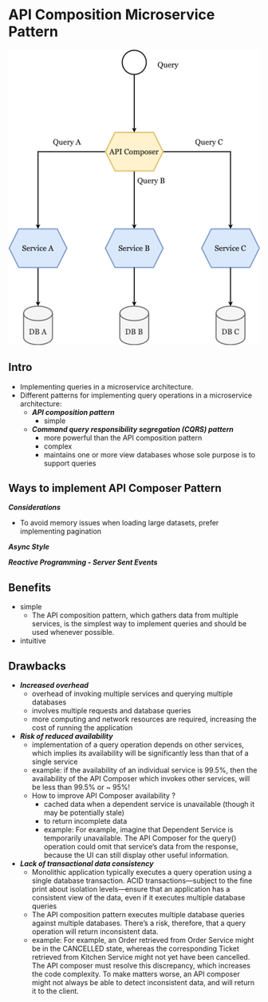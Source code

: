 # API Composition Microservice Pattern

![Diagram](./img/API%20Composer.drawio.png)
## Intro
* Implementing queries in a microservice architecture.
* Different patterns for implementing query operations in a microservice architecture:
    * **_API composition pattern_**
        * simple
    * **_Command query responsibility segregation (CQRS) pattern_**
        * more powerful than the API composition pattern
        * complex
        * maintains one or more view databases whose sole purpose is to support queries
  

## Ways to implement API Composer Pattern

_**Considerations**_

* To avoid memory issues when loading large datasets, prefer implementing pagination

_**Async Style**_

_**Reactive Programming - Server Sent Events**_



## Benefits
  * simple
    * The API composition pattern, which gathers data from multiple services, 
      is the simplest way to implement queries and should be used whenever possible.
  * intuitive

## Drawbacks

  * **_Increased overhead_** 
    * overhead of invoking multiple services and querying multiple databases
    * involves multiple requests and database queries
    * more computing and network resources are required, increasing the cost of running the application
  * **_Risk of reduced availability_**
    * implementation of a query operation depends on other services, which implies its availability will be significantly less than that of a single service
    * example: if the availability of an individual service is 99.5%, then the availability of the API Composer which invokes other services, will be less than 99.5% or ~ 95%!
    * How to improve API Composer availability ?
        * cached data when a dependent service is unavailable (though it may be potentially stale)
        * to return incomplete data
        * example: For example, imagine that Dependent Service is temporarily unavailable. The API Composer for the query() operation could omit that service’s data from the response, 
          because the UI can still display other useful information.
  * **_Lack of transactional data consistency_**
    * Monolithic application typically executes a query operation using a single database transaction. 
      ACID transactions—subject to the fine print about isolation levels—ensure that an application has a consistent view of the data, even if it executes multiple database queries
    * The API composition pattern executes multiple database queries against multiple databases. There’s a risk, therefore, that a query operation will return inconsistent data.
    * example: For example, an Order retrieved from Order Service might be in the CANCELLED state, 
      whereas the corresponding Ticket retrieved from Kitchen Service might not yet have been cancelled. 
      The API composer must resolve this discrepancy, which increases the code complexity. 
      To make matters worse, an API composer might not always be able to detect inconsistent data, 
      and will return it to the client.
